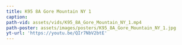 ```yaml
---
title: K95 8A Gore Mountain NY 1
caption:
path-vid: assets/vids/K95_8A_Gore_Mountain_NY_1.mp4
path-poster: assets/images/posters/K95_8A_Gore_Mountain_NY_1.jpg
yt-url: 'https://youtu.be/QIr7NbV2btE'
---
```


